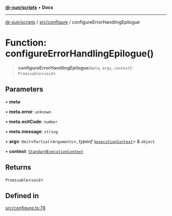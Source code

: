 [**@-xun/scripts**](../../../README.md) • **Docs**

***

[@-xun/scripts](../../../README.md) / [src/configure](../README.md) / configureErrorHandlingEpilogue

# Function: configureErrorHandlingEpilogue()

> **configureErrorHandlingEpilogue**(`meta`, `argv`, `context`): `Promisable`\<`void`\>

## Parameters

• **meta**

• **meta.error**: `unknown`

• **meta.exitCode**: `number`

• **meta.message**: `string`

• **argv**: `Omit`\<`Partial`\<`Arguments`\>, *typeof* [`$executionContext`](../variables/$executionContext.md)\> & `object`

• **context**: [`StandardExecutionContext`](../../../lib/@-xun/cli-utils/extensions/type-aliases/StandardExecutionContext.md)

## Returns

`Promisable`\<`void`\>

## Defined in

[src/configure.ts:78](https://github.com/Xunnamius/xscripts/blob/154567d6fca3f6cf244137e710b029af872e1d9e/src/configure.ts#L78)
